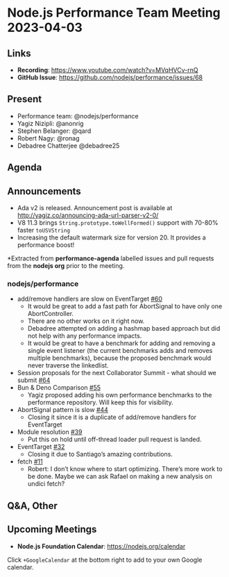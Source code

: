 # Node.js  Performance Team Meeting 2023-04-03

## Links

* **Recording**:  https://www.youtube.com/watch?v=MVqHVCv-rnQ
* **GitHub Issue**: https://github.com/nodejs/performance/issues/68

## Present

* Performance team: @nodejs/performance
* Yagiz Nizipli: @anonrig
* Stephen Belanger: @qard
* Robert Nagy: @ronag
* Debadree Chatterjee @debadree25


## Agenda

## Announcements

* Ada v2 is released. Announcement post is available at http://yagiz.co/announcing-ada-url-parser-v2-0/
* V8 11.3 brings `String.prototype.toWellFormed()` support with 70-80% faster `toUSVString`
* Increasing the default watermark size for version 20. It provides a performance boost! 

*Extracted from **performance-agenda** labelled issues and pull requests from the **nodejs org** prior to the meeting.

### nodejs/performance

* add/remove handlers are slow on EventTarget [#60](https://github.com/nodejs/performance/issues/60)
  * It would be great to add a fast path for AbortSignal to have only one AbortController.
  * There are no other works on it right now.
  * Debadree attempted on adding a hashmap based approach but did not help with any performance impacts.
  * It would be great to have a benchmark for adding and removing a single event listener (the current benchmarks adds and removes multiple benchmarks), because the proposed benchmark would never traverse the linkedlist.
* Session proposals for the next Collaborator Summit - what should we submit [#64](https://github.com/nodejs/performance/issues/64)
* Bun & Deno Comparison [#55](https://github.com/nodejs/performance/issues/55)
  * Yagiz proposed adding his own performance benchmarks to the performance repository. Will keep this for visibility.
* AbortSignal pattern is slow [#44](https://github.com/nodejs/performance/issues/44)
  * Closing it since it is a duplicate of add/remove handlers for EventTarget
* Module resolution [#39](https://github.com/nodejs/performance/issues/39)
  * Put this on hold until off-thread loader pull request is landed.
* EventTarget [#32](https://github.com/nodejs/performance/issues/32)
  * Closing it due to Santiago’s amazing contributions.
* fetch [#11](https://github.com/nodejs/performance/issues/11)
  * Robert: I don’t know where to start optimizing. There’s more work to be done. Maybe we can ask Rafael on making a new analysis on undici fetch?


## Q&A, Other

## Upcoming Meetings

* **Node.js Foundation Calendar**: https://nodejs.org/calendar

Click `+GoogleCalendar` at the bottom right to add to your own Google calendar.

